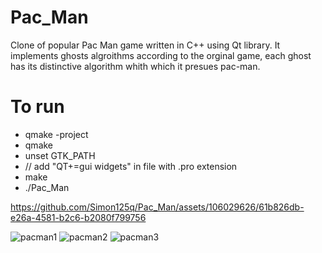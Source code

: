 # Pac_Man
Clone of popular Pac Man game written in C++ using Qt library. It implements ghosts algroithms according to the orginal game, each ghost has its distinctive algorithm whith which it presues pac-man.

# To run
- qmake -project
- qmake
- unset GTK_PATH
- // add "QT+=gui widgets" in file with .pro extension 
- make
- ./Pac_Man
  


https://github.com/Simon125q/Pac_Man/assets/106029626/61b826db-e26a-4581-b2c6-b2080f799756

![pacman1](https://github.com/Simon125q/Pac_Man/assets/106029626/2c4abced-dc15-43e6-80a0-b1efd3f2c5d3)
![pacman2](https://github.com/Simon125q/Pac_Man/assets/106029626/2e9f0ee1-2d27-4551-ad4d-5ed3f6f6c777)
![pacman3](https://github.com/Simon125q/Pac_Man/assets/106029626/5642411a-23b4-447c-9409-b1fc209ff32e)
